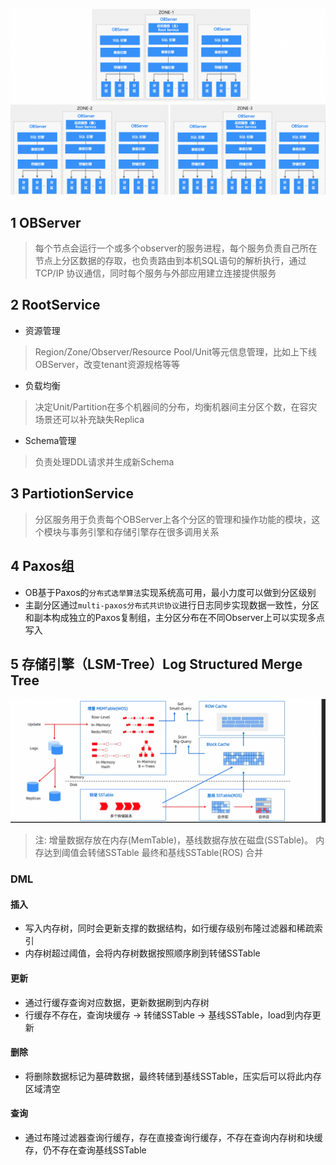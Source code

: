 ![](img/可用区.png)

## 1 OBServer

> 每个节点会运行一个或多个observer的服务进程，每个服务负责自己所在节点上分区数据的存取，也负责路由到本机SQL语句的解析执行，通过TCP/IP 协议通信，同时每个服务与外部应用建立连接提供服务

## 2 RootService

- 资源管理

> Region/Zone/Observer/Resource Pool/Unit等元信息管理，比如上下线OBServer，改变tenant资源规格等等

- 负载均衡

> 决定Unit/Partition在多个机器间的分布，均衡机器间主分区个数，在容灾场景还可以补充缺失Replica

- Schema管理

> 负责处理DDL请求并生成新Schema

## 3 PartiotionService

> 分区服务用于负责每个OBServer上各个分区的管理和操作功能的模块，这个模块与事务引擎和存储引擎存在很多调用关系

## 4 Paxos组

- OB基于Paxos的`分布式选举算法`实现系统高可用，最小力度可以做到分区级别
- 主副分区通过`multi-paxos分布式共识协议`进行日志同步实现数据一致性，分区和副本构成独立的Paxos复制组，主分区分布在不同Observer上可以实现多点写入

## 5 存储引擎（LSM-Tree）Log Structured Merge Tree

![](img/engine.png)

> 注: 增量数据存放在内存(MemTable)，基线数据存放在磁盘(SSTable)。
内存达到阈值会转储SSTable
最终和基线SSTable(ROS) 合并

### DML

#### 插入

- 写入内存树，同时会更新支撑的数据结构，如行缓存级别布隆过滤器和稀疏索引
- 内存树超过阈值，会将内存树数据按照顺序刷到转储SSTable

#### 更新

- 通过行缓存查询对应数据，更新数据刷到内存树
- 行缓存不存在，查询块缓存 -> 转储SSTable -> 基线SSTable，load到内存更新

#### 删除

- 将删除数据标记为墓碑数据，最终转储到基线SSTable，压实后可以将此内存区域清空

#### 查询

- 通过布隆过滤器查询行缓存，存在直接查询行缓存，不存在查询内存树和块缓存，仍不存在查询基线SSTable
